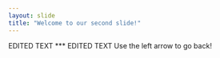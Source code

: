 ```yaml
---
layout: slide
title: "Welcome to our second slide!"
---
```

EDITED TEXT *** EDITED TEXT
Use the left arrow to go back!
